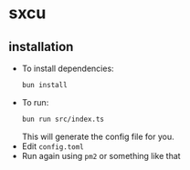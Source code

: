# sxcu

## installation
- To install dependencies:
    ```bash
    bun install
    ```
- To run:
    ```bash
    bun run src/index.ts
    ```
    This will generate the config file for you.
- Edit `config.toml`
- Run again using `pm2` or something like that